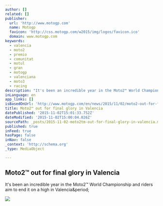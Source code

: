 ```yaml
---
author: []
related: []
publisher:
  url: 'http://www.motogp.com'
  name: Motogp
  favicon: 'http://css.motogp.com/w2015/img/logos/favicon.ico'
  domain: www.motogp.com
keywords:
  - valencia
  - moto2
  - premio
  - comunitat
  - motul
  - gran
  - motogp
  - valenciana
  - moto3
  - racing
description: "It's been an incredible year in the Moto2™ World Championship and riders aim to end it on a high in Valencia."
inLanguage: en
app_links: []
isBasedOnUrl: 'http://www.motogp.com/en/news/2015/11/02/moto2-out-for-final-glory-in-valencia/188673'
title: Moto2™ out for final glory in Valencia
datePublished: '2015-11-02T15:01:33.752Z'
dateModified: '2015-11-02T15:00:04.026Z'
sourcePath: _posts/2015-11-02-moto2tm-out-for-final-glory-in-valencia.md
published: true
inFeed: true
hasPage: false
inNav: false
_context: 'http://schema.org'
_type: MediaObject

---
```

<article style=""><h1>Moto2™ out for final glory in Valencia</h1><p>It's been an incredible year in the Moto2™ World Championship and riders aim to end it on a high in Valencia&amp;period;</p><img src="http://photos.motogp.com/2015/11/02/moto2__gp_8602.big.jpg" /></article>